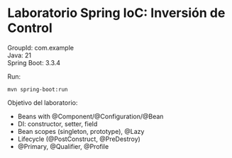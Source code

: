 # Laboratorio Spring IoC: Inversión de Control

GroupId: com.example  
Java: 21  
Spring Boot: 3.3.4

Run:

    mvn spring-boot:run

Objetivo del laboratorio:

- Beans with @Component/@Configuration/@Bean
- DI: constructor, setter, field
- Bean scopes (singleton, prototype), @Lazy
- Lifecycle (@PostConstruct, @PreDestroy)
- @Primary, @Qualifier, @Profile
